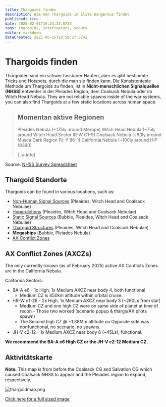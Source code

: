 ```yaml
---
title: Thargoids finden
description: Wie man Thargoids in Elite Dangerous findet
published: true
date: 2025-02-01T19:24:22.072Z
tags: thargoids, interceptors, scouts
editor: markdown
dateCreated: 2021-06-15T10:50:27.574Z
---
```


# Thargoids finden
Thargoiden sind ein schwer fassbarer Haufen, aber es gibt bestimmte Tricks und Hotspots, durch die man sie finden kann. Die Konsistenteste Methode um Thargoids zu finden, ist in **Nicht-menschlichen Signalquellen (NHSS)** entweder in der Pleiades Region, dem Coalsack Nebula oder im Witch Head Nebula. They are not reliable spawns inside of the war systems, you can also find Thargoids at a few static locations across human space.

> ## Momentan aktive Regionen
> 
> Pleiades Nebula (~175ly around Merope) Witch Head Nebula (~75ly around Witch Head Sector IR-W C1-9) Coalsack Nebula (~60ly around Musca Dark Region PJ-P B6-1) California Nebula (~100ly around HIP 18390) 
> 
> {.is-info}

Source: [NHSS Survey Spreadsheet](https://docs.google.com/spreadsheets/d/1DhDTU3SLvmoNjBb_Ymy-S6RV1DsYztPRiULh1zR26lA/edit#gid=0)

## Thargoid Standorte

Thargoids can be found in various locations, such as:
- [Non-Human Signal Sources](/en/nhss) (Pleaides, Witch Head and Coalsack Nebulae)
- [Hyperdictions](/en/hyperdictions) (Pleaides, Witch Head and Coalsack Nebulae)
- [Static Signal Sources](/en/static-signals) (Bubble, Pleaides, Witch Head and Coalsack Nebulae)
- [Thargoid Structures](https://canonn.science/codex/the-unknown-structure/?highlight=structure) (Pleaides, Witch Head and Coalsack Nebulae)
- **Megaships** (Bubble, Pleiades Nebula)
- [AX Conflict Zones](/en/finding-thargoids#ax-conflict-zones-axczs)

## AX Conflict Zones (AXCZs)

The only currently-known (as of February 2025) active AX Conflicts Zones are in the California Nebula.

California Sectors:
- BA-A e6 - 1x High, 1x Medium AXCZ near body 4, both functional
    - Medium CZ is 450km altitude within orbital cruise.
- HR-W d1-28 - 2x High, 1x Medium AXCZ near body 3 (~260Ls from star)
    - Medium CZ and one high CZ were on same side of planet at time of recon - Those two worked (scenario popup & thargs/AX pilots spawn)
  - The Second high CZ @ ~1.38Mm altitude on Opposite side was nonfunctional, no scenario, no spawns.
- JH-V c2-12 - 1x Medium AXCZ near body 6 (~45Ls), functional.

**We recommend the BA-A e6 High CZ or the JH-V c2-12 Medium CZ.**

## Aktivitätskarte
**Note:** This map is from before the Coalsack CG and Salvation CG which caused Coalsack NHSS to appear and the Pleiades region to expand, respectively.

![thargoidmap.png](/img/thargoidmap.png)

[Click here for a full sized image](https://cdn.discordapp.com/attachments/625989888432537611/854310144946208808/Thargoid_Activity_Map_v0.5.png)
